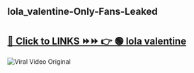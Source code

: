 
 ## lola_valentine-Only-Fans-Leaked

# <h2><a href="https://clipsfans.com/lola_valentine&ref=git">🔗 Click to LINKS ⏩⏩ 👉 🟢 lola valentine </a></h2>

<a href="https://clipsfans.com/lola_valentine&ref=git" rel="nofollow" data-target="animated-image.originalLink"><img src="https://i.ibb.co.com/xMMVF88/686577567.gif" alt="Viral Video Original" style="max-width: 100%; display: inline-block;" data-target="animated-image.originalImage"></a>
